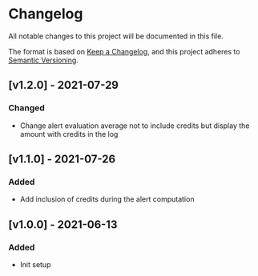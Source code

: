 # Changelog
All notable changes to this project will be documented in this file.

The format is based on [Keep a Changelog](https://keepachangelog.com/en/1.0.0/),
and this project adheres to [Semantic Versioning](https://semver.org/spec/v2.0.0.html).

## [v1.2.0] - 2021-07-29
### Changed
- Change alert evaluation average not to include credits but display the amount with credits in the log

## [v1.1.0] - 2021-07-26
### Added
- Add inclusion of credits during the alert computation

## [v1.0.0] - 2021-06-13
### Added
- Init setup
